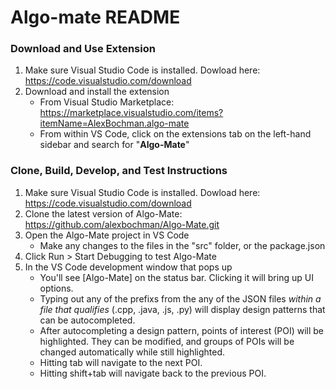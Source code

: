 # Algo-mate README

### Download and Use Extension
1. Make sure Visual Studio Code is installed. Dowload here: https://code.visualstudio.com/download
2. Download and install the extension
   * From Visual Studio Marketplace: https://marketplace.visualstudio.com/items?itemName=AlexBochman.algo-mate
   * From within VS Code, click on the extensions tab on the left-hand sidebar and search for "<strong>Algo-Mate</strong>"

### Clone, Build, Develop, and Test Instructions
1. Make sure Visual Studio Code is installed. Dowload here: https://code.visualstudio.com/download
2. Clone the latest version of Algo-Mate: https://github.com/alexbochman/Algo-Mate.git
3. Open the Algo-Mate project in VS Code
    * Make any changes to the files in the "src" folder, or the package.json
4. Click Run > Start Debugging to test Algo-Mate
5. In the VS Code development window that pops up
    * You'll see [Algo-Mate] on the status bar. Clicking it will bring up UI options.
    * Typing out any of the prefixs from the any of the JSON files _within a file that qualifies_ (.cpp, .java, .js, .py) will display design patterns that can be autocompleted.
    * After autocompleting a design pattern, points of interest (POI) will be highlighted. They can be modified, and groups of POIs will be changed automatically while still highlighted. 
    * Hitting tab will navigate to the next POI.
    * Hitting shift+tab will navigate back to the previous POI.
